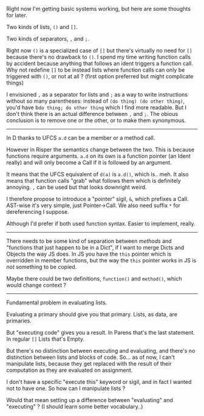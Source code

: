 Right now I'm getting basic systems working, but here are some thoughts for
later.

Two kinds of lists, `()` and `[]`.

Two kinds of separators, `,` and `;`.

Right now `()` is a specialized case of `[]` but there's virtually no need for
`[]` because there's no drawback to `()`. I spend my time writing function calls
by accident because anything that follows an ident triggers a function call.
Why not redefine `[]` to be instead lists where function calls can only be
triggered with `()`, or not at all ? (first option preferred but might
complicate things)

I envisioned `,` as a separator for lists and `;` as a way to write instructions
without so many parentheses: instead of `(do thing) (do other thing)`,
you'd have b`do thing; do other thing` which I find more readable. But I don't
think there is an actual difference between `,` and `;`.
The obious conclusion is to remove one or the other, or to make them synonymous.


----

In D thanks to UFCS `a.d` can be a member or a method call.

However in Risper the semantics change between the two. This is because
functions require arguments. `a.d` on its own is a function pointer (an Ident
really) and will only become a Call if it is followed by an argument.

It means that the UFCS equivalent of `d(a)` is `a.d()`, which is.. meh. It also
means that function calls "grab" what follows them which is definitely annoying.
`,` can be used but that looks downright weird.

I therefore propose to introduce a "pointer" sigil, `&`, which prefixes a Call.
AST-wise it's very simple, just Pointer->Call. We also need suffix `*` for
dereferencing I suppose.

Although I'd prefer if both used function syntax. Easier to implement, really.

----

There needs to be some kind of separation between _methods_ and "functions that
just happen to be in a Dict", if I want to merge Dicts and Objects the way JS
does. In JS you have the `this` pointer which is overridden in member functions,
but the way the `this` pointer works in JS is _not_ something to be copied.

Maybe there could be two definitions, `function()` and `method()`, which would
change context ?

----

Fundamental problem in evaluating lists.

Evaluating a primary should give you that primary. Lists, as data, are
primaries.

But "executing code" gives you a result. In Parens that's the last statement. In
regular `[]` Lists that's Empty.

But there's no distinction between executing and evaluating, and there's no
distinction between lists and blocks of code. So... as of now, I can't
manipulate lists, because they get replaced with the result of their computation
as they are evaluated on assignment.

I don't have a specific "execute this" keyword or sigil, and in fact I wanted
not to have one. So how can I manipulate lists ?

Would that mean setting up a difference between "evaluating" and "executing" ?
(I should learn some better vocabulary..)